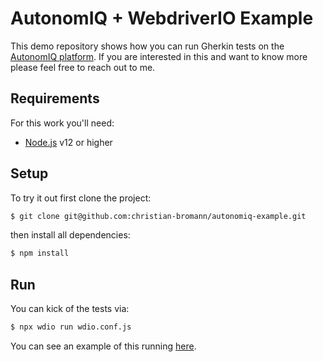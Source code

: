 AutonomIQ + WebdriverIO Example
===============================

This demo repository shows how you can run Gherkin tests on the [AutonomIQ platform](https://autonomiq.io/). If you are interested in this and want to know more please feel free to reach out to me.

## Requirements

For this work you'll need:

- [Node.js](https://nodejs.org/en/) v12 or higher

## Setup

To try it out first clone the project:

```sh
$ git clone git@github.com:christian-bromann/autonomiq-example.git
```

then install all dependencies:

```sh
$ npm install
```

## Run

You can kick of the tests via:

```sh
$ npx wdio run wdio.conf.js
```

You can see an example of this running [here](https://github.com/christian-bromann/autonomiq-example/runs/2740864660?check_suite_focus=true#step:5:14).